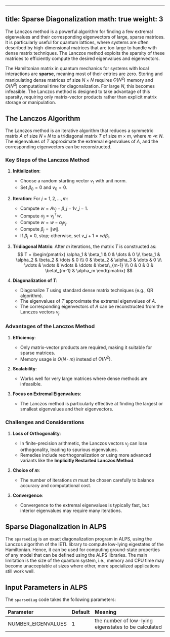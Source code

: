 
---
title: Sparse Diagonalization
math: true
weight: 3
---

The Lanczos method is a powerful algorithm for finding a few extremal eigenvalues and their corresponding eigenvectors of large, sparse matrices. It is particularly useful for quantum lattices, where systems are often described by high-dimensional matrices that are too large to handle with dense matrix techniques. The Lanczos method exploits the sparsity of these matrices to efficiently compute the desired eigenvalues and eigenvectors.

The Hamiltonian matrix in quantum mechanics for systems with local interactions are **sparse**, meaning most of their entries are zero. Storing and manipulating dense matrices of size $N \times N$ requires $O(N^2)$ memory and $O(N^3)$ computational time for diagonalization. For large $N$, this becomes infeasible. The Lanczos method is designed to take advantage of this sparsity, requiring only matrix-vector products rather than explicit matrix storage or manipulation.

## The Lanczos Algorithm

The Lanczos method is an iterative algorithm that reduces a symmetric matrix $A$ of size $N \times N$ to a tridiagonal matrix $T$ of size $m \times m$, where $m \ll N$. The eigenvalues of $T$ approximate the extremal eigenvalues of $A$, and the corresponding eigenvectors can be reconstructed.

### Key Steps of the Lanczos Method

1. **Initialization**:
   - Choose a random starting vector $v_1$ with unit norm.
   - Set $\beta_0 = 0$ and $v_0 = 0$.

2. **Iteration**:
   For $j = 1, 2, \dots, m$:
   - Compute $w = A v_j - \beta\_{j-1} v\_{j-1}$.
   - Compute $\alpha_j = v_j^\top w$.
   - Compute $w = w - \alpha_j v_j$.
   - Compute $\beta_j = \|w\|$.
   - If $\beta_j = 0$, stop; otherwise, set $v\_{j+1} = w / \beta_j$.

3. **Tridiagonal Matrix**:
   After $m$ iterations, the matrix $T$ is constructed as:
   $$
   T = \begin{pmatrix}
   \alpha_1 & \beta_1 & 0 & \dots & 0 \\\
   \beta_1 & \alpha_2 & \beta_2 & \dots & 0 \\\
   0 & \beta_2 & \alpha_3 & \dots & 0 \\\
   \vdots & \vdots & \vdots & \ddots & \beta\_{m-1} \\\
   0 & 0 & 0 & \beta\_{m-1} & \alpha_m
   \end{pmatrix}
   $$

4. **Diagonalization of $T$**:
   - Diagonalize $T$ using standard dense matrix techniques (e.g., QR algorithm).
   - The eigenvalues of $T$ approximate the extremal eigenvalues of $A$.
   - The corresponding eigenvectors of $A$ can be reconstructed from the Lanczos vectors $v_j$.

### Advantages of the Lanczos Method

1. **Efficiency**:
   - Only matrix-vector products are required, making it suitable for sparse matrices.
   - Memory usage is $O(N \cdot m)$ instead of $O(N^2)$.

2. **Scalability**:
   - Works well for very large matrices where dense methods are infeasible.

3. **Focus on Extremal Eigenvalues**:
   - The Lanczos method is particularly effective at finding the largest or smallest eigenvalues and their eigenvectors.

### Challenges and Considerations

1. **Loss of Orthogonality**:
   - In finite-precision arithmetic, the Lanczos vectors $v_j$ can lose orthogonality, leading to spurious eigenvalues.
   - Remedies include reorthogonalization or using more advanced variants like the **Implicitly Restarted Lanczos Method**.

2. **Choice of $m$**:
   - The number of iterations $m$ must be chosen carefully to balance accuracy and computational cost.

3. **Convergence**:
   - Convergence to the extremal eigenvalues is typically fast, but interior eigenvalues may require many iterations.

## Sparse Diagonalization in ALPS

The `sparsediag` is an exact diagonalization program in ALPS, using the Lanczos algorithm of the IETL library to compute low-lying eigestates of the Hamiltonian. Hence, it can be used for computing ground-state properties of any model that can be defined using the ALPS libraries. The main limitation is the size of the quantum system, i.e., memory and CPU time may become unacceptable at sizes where other, more specialized applications still work well.

## Input Parameters in ALPS

The `sparsediag` code takes the following parameters:

| **Parameter** | **Default** | **Meaning** |
| :------------ | :---------- | :---------- |
| NUMBER_EIGENVALUES | 1 | the number of low-lying eigenstates to be calculated |


